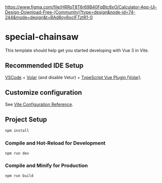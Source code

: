 https://www.figma.com/file/HRRoT8T6r69B40FqBtc8xO/Calculator-App-Ui-Design-Download-Free-(Community)?type=design&node-id=74-244&mode=design&t=BAd8oy8oclFTztR1-0
# special-chainsaw

This template should help get you started developing with Vue 3 in Vite.

## Recommended IDE Setup

[VSCode](https://code.visualstudio.com/) + [Volar](https://marketplace.visualstudio.com/items?itemName=Vue.volar) (and disable Vetur) + [TypeScript Vue Plugin (Volar)](https://marketplace.visualstudio.com/items?itemName=Vue.vscode-typescript-vue-plugin).

## Customize configuration

See [Vite Configuration Reference](https://vitejs.dev/config/).

## Project Setup

```sh
npm install
```

### Compile and Hot-Reload for Development

```sh
npm run dev
```

### Compile and Minify for Production

```sh
npm run build
```
